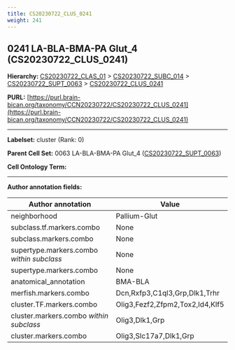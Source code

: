 ```yaml
---
title: CS20230722_CLUS_0241
weight: 241
---
```

## 0241 LA-BLA-BMA-PA Glut_4 (CS20230722_CLUS_0241)
<b>Hierarchy: </b>
[CS20230722_CLAS_01](../CS20230722_CLAS_01) >
[CS20230722_SUBC_014](../CS20230722_SUBC_014) >
[CS20230722_SUPT_0063](../CS20230722_SUPT_0063) >
[CS20230722_CLUS_0241](../CS20230722_CLUS_0241)

**PURL:** [https://purl.brain-bican.org/taxonomy/CCN20230722/CS20230722_CLUS_0241](https://purl.brain-bican.org/taxonomy/CCN20230722/CS20230722_CLUS_0241)

---


**Labelset:** cluster (Rank: 0)

**Parent Cell Set:** 0063 LA-BLA-BMA-PA Glut_4 ([CS20230722_SUPT_0063](../CS20230722_SUPT_0063))



**Cell Ontology Term:** 

[MARKER GENES.]: #


---

[TRANSFERRED ANNOTATIONS.]: #


[AUTHOR ANNOTATION FIELDS.]: #


**Author annotation fields:**

| Author annotation | Value |
|-------------------|-------|
|neighborhood|Pallium-Glut|
|subclass.tf.markers.combo|None|
|subclass.markers.combo|None|
|supertype.markers.combo _within subclass_|None|
|supertype.markers.combo|None|
|anatomical_annotation|BMA-BLA|
|merfish.markers.combo|Dcn,Rxfp3,C1ql3,Grp,Dlk1,Trhr|
|cluster.TF.markers.combo|Olig3,Fezf2,Zfpm2,Tox2,Id4,Klf5|
|cluster.markers.combo _within subclass_|Olig3,Dlk1,Grp|
|cluster.markers.combo|Olig3,Slc17a7,Dlk1,Grp|
